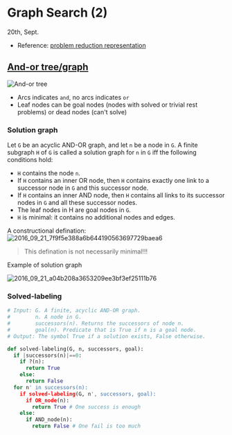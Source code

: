 # Graph Search (2)
20th, Sept.

* Reference: [problem reduction representation](http://www.uni-weimar.de/medien/webis/teaching/lecturenotes/search/unit-en-representation2.pdf)

## [And-or tree/graph](https://en.wikipedia.org/wiki/And%E2%80%93or_tree)
![And-or tree](https://upload.wikimedia.org/wikipedia/commons/8/8a/Andortree.png)

* Arcs indicates `and`, no arcs indicates `or`
* Leaf nodes can be goal nodes (nodes with solved or trivial rest problems) or dead nodes (can't solve)

### Solution graph
 Let `G` be an acyclic AND-OR graph, and let `n` be a node in `G`. A finite subgraph `H` of `G` is called a solution graph for `n` in `G` iff the following conditions hold:
* `H` contains the node `n`.
* If `H` contains an inner OR node, then `H` contains exactly one link to a successor node in `G` and this successor node.
* If `H` contains an inner AND node, then `H` contains all links to its successor nodes in `G` and all these successor nodes.
* The leaf nodes in H are goal nodes in `G`.
* `H` is minimal: it contains no additional nodes and edges.

A constructional defination:
![2016_09_21_7f9f5e388a6b644190563697729baea6](http://oa5omjl18.bkt.clouddn.com/2016_09_21_7f9f5e388a6b644190563697729baea6.png "Add Description")

> This defination is not necessarily minimal!!!

Example of solution graph

![2016_09_21_a04b208a3653209ee3bf3ef25111b76](http://oa5omjl18.bkt.clouddn.com/2016_09_21_a04b208a3653209ee3bf3ef25111b76.png "Add Description")

### Solved-labeling

```python
# Input: G. A finite, acyclic AND-OR graph.
#        n. A node in G.
#        successors(n). Returns the successors of node n.
#        goal(n). Predicate that is True if n is a goal node.
# Output: The symbol True if a solution exists, False otherwise.

def solved-labeling(G, n, successors, goal):
  if |successors(n)|==0:
    if ?(n):
      return True
    else:
      return False
  for n' in successors(n):
    if solved-labeling(G, n', successors, goal):
      if OR_node(n):
        return True # One success is enough
    else:
      if AND_node(n):
        return False # One fail is too much
```
